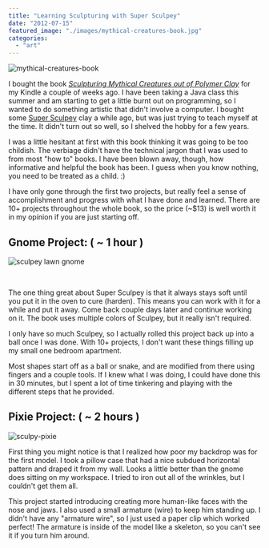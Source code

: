 ```yaml
---
title: "Learning Sculpturing with Super Sculpey"
date: "2012-07-15"
featured_image: "./images/mythical-creatures-book.jpg"
categories: 
  - "art"
---
```


![](./images/mythical-creatures-book.jpg "mythical-creatures-book")

I bought the book _[Sculpturing Mythical Creatures out of Polymer Clay](http://www.amazon.com/Sculpting-Mythical-Creatures-Polymer-Clay/dp/1592535143/ref=sr_1_1?s=books&ie=UTF8&qid=1342364961&sr=1-1&keywords=sculpting+mythical+creatures+out+of+polymer+clay)_ for my Kindle a couple of weeks ago. I have been taking a Java class this summer and am starting to get a little burnt out on programming, so I wanted to do something artistic that didn't involve a computer. I bought some [Super Sculpey](http://www.sculpey.com/products/clays/super-sculpey) clay a while ago, but was just trying to teach myself at the time. It didn't turn out so well, so I shelved the hobby for a few years.

I was a little hesitant at first with this book thinking it was going to be too childish. The verbiage didn't have the technical jargon that I was used to from most "how to" books. I have been blown away, though, how informative and helpful the book has been. I guess when you know nothing, you need to be treated as a child. :)

I have only gone through the first two projects, but really feel a sense of accomplishment and progress with what I have done and learned. There are 10+ projects throughout the whole book, so the price (~$13) is well worth it in my opinion if you are just starting off.

## Gnome Project: ( ~ 1 hour )

![sculpey lawn gnome](./images/lawn-gnome.jpg "lawn-gnome")

 

The one thing great about Super Sculpey is that it always stays soft until you put it in the oven to cure (harden). This means you can work with it for a while and put it away. Come back couple days later and continue working on it. The book uses multiple colors of Sculpey, but it really isn't required.

I only have so much Sculpey, so I actually rolled this project back up into a ball once I was done. With 10+ projects, I don't want these things filling up my small one bedroom apartment.

Most shapes start off as a ball or snake, and are modified from there using fingers and a couple tools. If I knew what I was doing, I could have done this in 30 minutes, but I spent a lot of time tinkering and playing with the different steps that he provided.

## Pixie Project: ( ~ 2 hours )

![](./images/sculpy-pixie.jpg "sculpy-pixie")

First thing you might notice is that I realized how poor my backdrop was for the first model. I took a pillow case that had a nice subdued horizontal pattern and draped it from my wall. Looks a little better than the gnome does sitting on my workspace. I tried to iron out all of the wrinkles, but I couldn't get them all.

This project started introducing creating more human-like faces with the nose and jaws. I also used a small armature (wire) to keep him standing up. I didn't have any "armature wire", so I just used a paper clip which worked perfect! The armature is inside of the model like a skeleton, so you can't see it if you turn him around.

